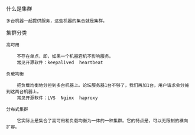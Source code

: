 什么是集群

	多台机器一起提供服务，这些机器的集合就是集群。

集群分类

	高可用   
		
		不存在单点，即，如果一个机器宕机不影响服务。
		常见开源软件：keepalived  heartbeat 
	
	负载均衡   

		把负载均衡地分担到多台机器上。论坛服务器1台不够了，我们再加1台，用户请求会分摊到这两台机器上。
		常见开源软件：LVS  Nginx  haproxy

	分布式集群

		它实际上是集合了高可用和负载均衡为一体的一种集群。它的特点是，可以无限制的横向扩容。
		
